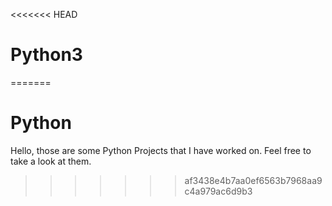 <<<<<<< HEAD
# Python3
=======
# Python
Hello, those are some Python Projects that I have worked on.
Feel free to take a look at them.
>>>>>>> af3438e4b7aa0ef6563b7968aa9c4a979ac6d9b3
